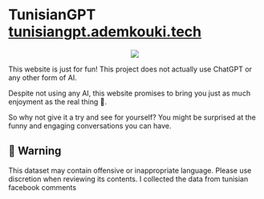 # TunisianGPT [tunisiangpt.ademkouki.tech](https://tunisiangpt.ademkouki.tech/)

<p align="center">
  <img src="https://i.imgur.com/6M7Yakt.png" />
</p>

This website is just for fun! This project does not actually use ChatGPT or any other form of AI.

Despite not using any AI, this website promises to bring you just as much enjoyment as the real thing 🤣.

So why not give it a try and see for yourself? You might be surprised at the funny and engaging conversations you can have. 

## 🚫 Warning

This dataset may contain offensive or inappropriate language. Please use discretion when reviewing its contents. I collected the data from tunisian facebook comments
